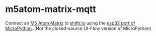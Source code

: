 # m5atom-matrix-mqtt

Connect an [M5 Atom Matrix](https://docs.m5stack.com/en/core/atom_matrix) to [shiftr.io](https://www.shiftr.io/) using the [esp32 port of MicroPython](https://docs.micropython.org/en/latest/esp32/quickref.html). (Not the closed-source UI-Flow version of MicroPython)

